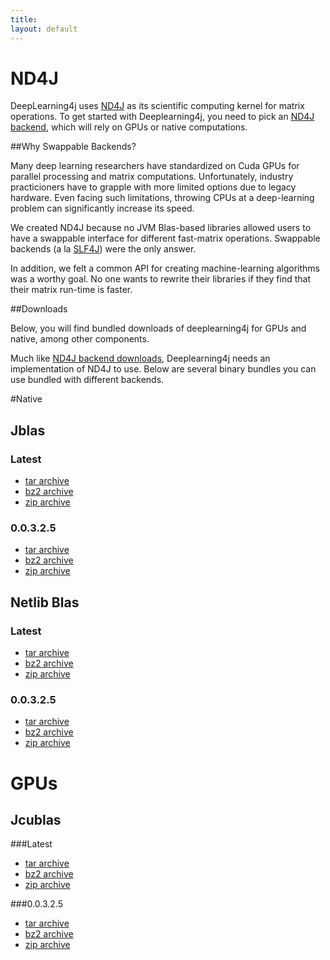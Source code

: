 ```yaml
---
title: 
layout: default
---
```


# ND4J

DeepLearning4j uses [ND4J](http://nd4j.org/) as its scientific computing kernel for matrix operations. To get started with Deeplearning4j, you need to pick an [ND4J backend](http://nd4j.org/downloads.html), which will rely on GPUs or native computations. 

##Why Swappable Backends?

Many deep learning researchers have standardized on Cuda GPUs for parallel processing and matrix computations. Unfortunately, industry practicioners have to grapple with more limited options due to legacy hardware. Even facing such limitations, throwing CPUs at a deep-learning problem can significantly increase its speed. 

We created ND4J because no JVM Blas-based libraries allowed users to have a swappable interface for different fast-matrix operations. Swappable backends (a la [SLF4J](http://slf4j.org/)) were the only answer. 

In addition, we felt a common API for creating machine-learning algorithms was a worthy goal. No one wants to rewrite their libraries if they find that their matrix run-time is faster.

##Downloads

Below, you will find bundled downloads of deeplearning4j for GPUs and native, among other components.

Much like [ND4J backend downloads](http://nd4j.org/downloads.html), Deeplearning4j needs an implementation of ND4J to use. Below are several binary bundles you can use bundled with different backends.

#Native

## Jblas

### Latest
* [tar archive](https://s3.amazonaws.com/dl4j-distribution/releases/latest/jblas/deeplearning4j-dist-bin.tar.gz)
* [bz2 archive](https://s3.amazonaws.com/dl4j-distribution/releases/latest/jblas/deeplearning4j-dist-bin.tar.bz2)
* [zip archive](https://s3.amazonaws.com/dl4j-distribution/releases/latest/jblas/deeplearning4j-dist-bin.zip)

### 0.0.3.2.5
* [tar archive](https://s3.amazonaws.com/dl4j-distribution/releases/0.0.3.2.5/jblas/deeplearning4j-dist-bin.tar.gz)
* [bz2 archive](https://s3.amazonaws.com/dl4j-distribution/releases/0.0.3.2.5/jblas/deeplearning4j-dist-bin.tar.bz2)
* [zip archive](https://s3.amazonaws.com/dl4j-distribution/releases/0.0.3.2.5/jblas/deeplearning4j-dist-bin.zip)

## Netlib Blas

### Latest
* [tar archive](https://s3.amazonaws.com/dl4j-distribution/releases/latest/netlib-blas/deeplearning4j-dist-bin.tar.gz)
* [bz2 archive](https://s3.amazonaws.com/dl4j-distribution/releases/latest/netlib-blas/deeplearning4j-dist-bin.tar.bz2)
* [zip archive](https://s3.amazonaws.com/dl4j-distribution/releases/latest/netlib-blas/deeplearning4j-dist-bin.zip)

### 0.0.3.2.5
* [tar archive](https://s3.amazonaws.com/dl4j-distribution/releases/0.0.3.2.5/jblas/deeplearning4j-dist-bin.tar.gz)
* [bz2 archive](https://s3.amazonaws.com/dl4j-distribution/releases/0.0.3.2.5/jblas/deeplearning4j-dist-bin.tar.bz2)
* [zip archive](https://s3.amazonaws.com/dl4j-distribution/releases/0.0.3.2.5/jblas/deeplearning4j-dist-bin.zip)

# GPUs

## Jcublas

###Latest
* [tar archive](https://s3.amazonaws.com/dl4j-distribution/releases/latest/jcublas/deeplearning4j-dist-bin.tar.gz)
* [bz2 archive](https://s3.amazonaws.com/dl4j-distribution/releases/latest/jcublas/deeplearning4j-dist-bin.tar.bz2)
* [zip archive](https://s3.amazonaws.com/dl4j-distribution/releases/latest/jcublas/deeplearning4j-dist-bin.zip)

###0.0.3.2.5
* [tar archive](https://s3.amazonaws.com/dl4j-distribution/releases/0.0.3.2.5/jcublas/deeplearning4j-dist-bin.tar.gz)
* [bz2 archive](https://s3.amazonaws.com/dl4j-distribution/releases/0.0.3.2.5/jcublas/deeplearning4j-dist-bin.tar.bz2)
* [zip archive](https://s3.amazonaws.com/dl4j-distribution/releases/0.0.3.2.5/jcublas/deeplearning4j-dist-bin.zip)
